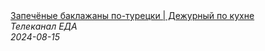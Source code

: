 <!--2024-08-15 22:25:07-->
<div class="yb">
  <a class="nodecor" href="/posts.html?eda/zapechenye_baklajany_po-turecki_dejurnyj_po_kuhne">
    <img class="preview" data-videoid="eh6HVIBdi8k" src="https://i2.ytimg.com/vi/eh6HVIBdi8k/hqdefault.jpg" align="middle" alt="">
  </a>
  <div class="inlbl text">
    <a class="nodecor" href="/posts.html?eda/zapechenye_baklajany_po-turecki_dejurnyj_po_kuhne">Запечёные баклажаны по-турецки | Дежурный по кухне</a><br>
    <i class="smaller2">Телеканал ЕДА</i><br>
    <i class="smaller3">2024-08-15</i>
  </div>
</div>
